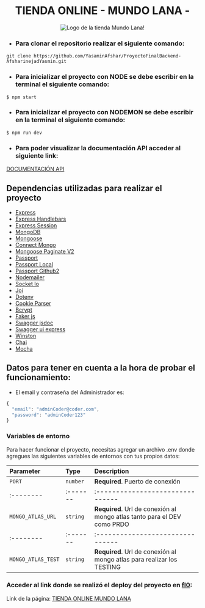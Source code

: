 <h1 align="center">TIENDA ONLINE - MUNDO LANA -</h1>
<p align="center">
  <img src="https://res.cloudinary.com/dsrdpgpzy/image/upload/v1676769670/MULTIMEDIA/logo_gloprt.png" alt="Logo de la tienda Mundo Lana!">
</p>

- ### Para clonar el repositorio realizar el siguiente comando:
```
git clone https://github.com/YasaminAfshar/ProyectoFinalBackend-AfsharinejadYasmin.git
```

- ### Para inicializar el proyecto con NODE se debe escribir en la terminal el siguiente comando:
`$ npm start`

- ### Para inicializar el proyecto con NODEMON se debe escribir en la terminal el siguiente comando:
`$ npm run dev`

- ### Para poder visualizar la documentación API acceder al siguiente link:
[DOCUMENTACIÓN API](http://localhost:8080/docs/)


## Dependencias utilizadas para realizar el proyecto

- [Express](https://www.npmjs.com/package/express)
- [Express Handlebars](https://www.npmjs.com/package/express-handlebars)
- [Express Session](https://www.npmjs.com/package/express-session)
- [MongoDB](https://www.mongodb.com/es)
- [Mongoose](https://www.npmjs.com/package/mongoose)
- [Connect Mongo](https://www.npmjs.com/package/connect-mongo)
- [Mongoose Paginate V2](https://www.npmjs.com/package/mongoose-paginate-v2)
- [Passport](https://www.npmjs.com/package/passport)
- [Passport Local](https://www.npmjs.com/package/passport-local)
- [Passport Github2](https://www.passportjs.org/packages/passport-github2/)
- [Nodemailer](https://www.npmjs.com/package/nodemailer)
- [Socket Io](https://www.npmjs.com/package/socket.io)
- [Joi](https://www.npmjs.com/package/joi)
- [Dotenv](https://www.npmjs.com/package/dotenv)
- [Cookie Parser](https://www.npmjs.com/package/cookie-parser)
- [Bcrypt](https://www.npmjs.com/package/bcrypt)
- [Faker js](https://www.npmjs.com/package/@faker-js/faker)
- [Swagger jsdoc](https://www.npmjs.com/package/swagger-jsdoc)
- [Swagger ui express](https://www.npmjs.com/package/swagger-ui-express)
- [Winston](https://www.npmjs.com/package/winston)
- [Chai](https://www.npmjs.com/package/chai)
- [Mocha](https://www.npmjs.com/package/mocha)

## Datos para tener en cuenta a la hora de probar el funcionamiento:

- El email y contraseña del Administrador es: 

```javascript
{
  "email": "adminCoder@coder.com",
  "password": "adminCoder123"
}
```

### Variables de entorno

Para hacer funcionar el proyecto, necesitas agregar un archivo .env donde agregues las siguientes variables de entornos con tus propios datos:

| Parameter | Type     | Description                      |
| :-------- | :------- | :------------------------------- |
| `PORT`    | `number` | **Required**. Puerto de conexión |
| :-------- | :------- | :------------------------------- |
| `MONGO_ATLAS_URL`    | `string` | **Required**. Url de conexión al mongo atlas tanto para el DEV como PRDO |
| :-------- | :------- | :------------------------------- |
| `MONGO_ATLAS_TEST`    | `string` | **Required**. Url de conexión al mongo atlas para realizar los TESTING |

### Acceder al link donde se realizó el deploy del proyecto en [fl0](https://app.fl0.com/):

Link de la página: [TIENDA ONLINE MUNDO LANA](https://mundo-lana.vercel.app/category/kit)
